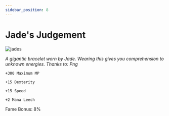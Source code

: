 ```yaml
---
sidebar_position: 8
---
```


# Jade's Judgement

![jades](https://vwiki.valorserver.com/api/item/picture/jade's%20judgement)

<i>A gigantic bracelet worn by Jade. Wearing this gives you comprehension to unknown energies. Thanks to: Png</i>

    +300 Maximum MP
    
    +15 Dexterity
    
    +15 Speed
    
    +2 Mana Leech
    
Fame Bonus: 8%
